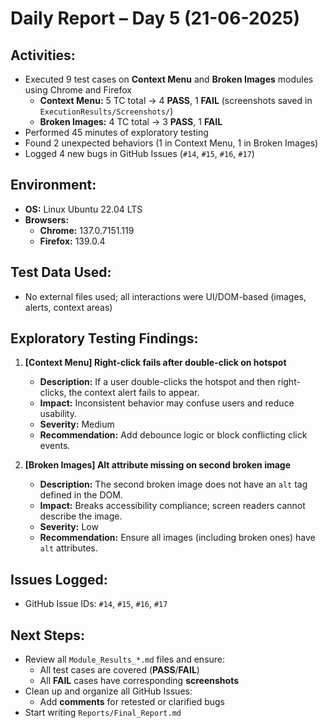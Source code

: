 # Daily Report – Day 5 (21-06-2025)

## Activities:
- Executed 9 test cases on **Context Menu** and **Broken Images** modules using Chrome and Firefox  
  - **Context Menu:** 5 TC total → 4 **PASS**, 1 **FAIL** (screenshots saved in `ExecutionResults/Screenshots/`)  
  - **Broken Images:** 4 TC total → 3 **PASS**, 1 **FAIL**  
- Performed 45 minutes of exploratory testing  
- Found 2 unexpected behaviors (1 in Context Menu, 1 in Broken Images)  
- Logged 4 new bugs in GitHub Issues (`#14`, `#15`, `#16`, `#17`)

## Environment:
- **OS:** Linux Ubuntu 22.04 LTS  
- **Browsers:**  
  - **Chrome:** 137.0.7151.119  
  - **Firefox:** 139.0.4  

## Test Data Used:
- No external files used; all interactions were UI/DOM-based (images, alerts, context areas)

## Exploratory Testing Findings:

1. **[Context Menu] Right-click fails after double-click on hotspot**  
   - **Description:** If a user double-clicks the hotspot and then right-clicks, the context alert fails to appear.  
   - **Impact:** Inconsistent behavior may confuse users and reduce usability.  
   - **Severity:** Medium  
   - **Recommendation:** Add debounce logic or block conflicting click events.

2. **[Broken Images] Alt attribute missing on second broken image**  
   - **Description:** The second broken image does not have an `alt` tag defined in the DOM.  
   - **Impact:** Breaks accessibility compliance; screen readers cannot describe the image.  
   - **Severity:** Low  
   - **Recommendation:** Ensure all images (including broken ones) have `alt` attributes.

## Issues Logged:
- GitHub Issue IDs: `#14`, `#15`, `#16`, `#17`

## Next Steps:
- Review all `Module_Results_*.md` files and ensure:
  - All test cases are covered (**PASS**/**FAIL**)
  - All **FAIL** cases have corresponding **screenshots**
- Clean up and organize all GitHub Issues:
  - Add **comments** for retested or clarified bugs
- Start writing `Reports/Final_Report.md`
